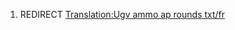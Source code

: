1.  REDIRECT [Translation:Ugv ammo ap rounds
    txt/fr](Translation:Ugv_ammo_ap_rounds_txt/fr "wikilink")
